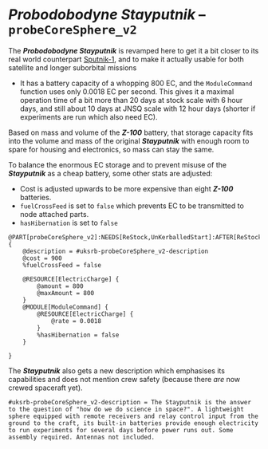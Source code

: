 # _**Probodobodyne Stayputnik**_ – `probeCoreSphere_v2`

The _**Probodobodyne Stayputnik**_ is revamped here to get it a bit closer to its real world counterpart [Sputnik-1], and to make it actually usable for both satellite and longer suborbital missions
* It has a battery capacity of a whopping 800 EC, and the `ModuleCommand` function uses only 0.0018 EC per second. This gives it a maximal operation time of a bit more than 20 days at stock scale with 6 hour days, and still about 10 days at JNSQ scale with 12 hour days (shorter if experiments are run which also need EC).

Based on mass and volume of the _**Z-100**_ battery, that storage capacity fits into the volume and mass of the original _**Stayputnik**_ with enough room to spare for housing and electronics, so mass can stay the same.

To balance the enormous EC storage and to prevent misuse of the _**Stayputnik**_ as a cheap battery, some other stats are adjusted:
* Cost is adjusted upwards to be more expensive than eight _**Z-100**_ batteries.
* `fuelCrossFeed` is set to `false` which prevents EC to be transmitted to node attached parts.
* `hasHibernation` is set to `false`

``` { .cfg #probeCoreSphere_v2 file=./Parts/probeCoreSphere_v2.cfg }
@PART[probeCoreSphere_v2]:NEEDS[ReStock,UnKerballedStart]:AFTER[ReStockPlus] {
    @description = #uksrb-probeCoreSphere_v2-description
    @cost = 900
    %fuelCrossFeed = false

    @RESOURCE[ElectricCharge] {
        @amount = 800
        @maxAmount = 800
    }
    @MODULE[ModuleCommand] {
        @RESOURCE[ElectricCharge] {
            @rate = 0.0018
        }
        %hasHibernation = false
    }

}
```
The _**Stayputnik**_ also gets a new description which emphasises its capabilities and does not mention crew safety (because there _are_ now crewed spaceraft yet).

``` { .cfg #localization-en-us }
#uksrb-probeCoreSphere_v2-description = The Stayputnik is the answer to the question of "how do we do science in space?". A lightweight sphere equipped with remote receivers and relay control input from the ground to the craft, its built-in batteries provide enough electricity to run experiments for several days before power runs out. Some assembly required. Antennas not included.
```


[Sputnik-1]: https://en.wikipedia.org/wiki/Sputnik_1
